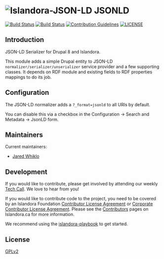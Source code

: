 # ![Islandora-JSON-LD](https://cloud.githubusercontent.com/assets/2371345/24964530/f054bddc-1f77-11e7-8b54-d04bb7b2281c.png) JSONLD
[![Build Status][1]](https://travis-ci.com/Islandora/jsonld)
[![Build Status](https://github.com/islandora/controlled_access_terms/actions/workflows/build-8.x-1.x.yml/badge.svg)](https://github.com/Islandora/controlled_access_terms/actions)
[![Contribution Guidelines][2]](./CONTRIBUTING.md)
[![LICENSE][3]](./LICENSE)

## Introduction

JSON-LD Serializer for Drupal 8 and Islandora.

This module adds a simple Drupal entity to JSON-LD 
`normalizer/serializer/unserializer` service provider and a few supporting 
classes. It depends on RDF module and existing fields to RDF properties 
mappings to do its job.

## Configuration

The JSON-LD normalizer adds a `?_format=jsonld` to all URIs by default.

You can disable this via a checkbox in the Configuration -> Search and Metadata -> JsonLD form.

## Maintainers

Current maintainers:

* [Jared Whiklo][4]

## Development

If you would like to contribute, please get involved by attending our weekly 
[Tech Call][5]. We love to hear from you!

If you would like to contribute code to the project, you need to be covered by 
an Islandora Foundation [Contributor License Agreement][6] or 
[Corporate Contributor License Agreement][7]. Please see the [Contributors][8]
 pages on Islandora.ca for more information.
 
 We recommend using the [islandora-playbook][9] to get started. 

## License

[GPLv2](http://www.gnu.org/licenses/gpl-2.0.txt)

[1]: https://travis-ci.org/Islandora/jsonld.png?branch=8.x-1.x
[2]: http://img.shields.io/badge/CONTRIBUTING-Guidelines-blue.svg
[3]: https://img.shields.io/badge/license-GPLv2-blue.svg?style=flat-square
[4]: https://github.com/whikloj
[5]: https://github.com/Islandora/documentation/wiki
[6]: http://islandora.ca/sites/default/files/islandora_cla.pdf
[7]: http://islandora.ca/sites/default/files/islandora_ccla.pdf
[8]: http://islandora.ca/resources/contributors
[9]: https://github.com/Islandora-Devops/islandora-playbook
